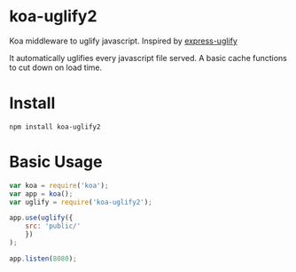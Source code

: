 koa-uglify2
===========

Koa middleware to uglify javascript.
Inspired by [express-uglify](https://github.com/ncrohn/express-uglify)

It automatically uglifies every javascript file served. A basic cache functions to cut down on load time.

Install
=======

```
npm install koa-uglify2
```

Basic Usage
===========

```javascript
var koa = require('koa');
var app = koa();
var uglify = require('koa-uglify2');

app.use(uglify({
	src: 'public/'
	})
);

app.listen(8080);
```

